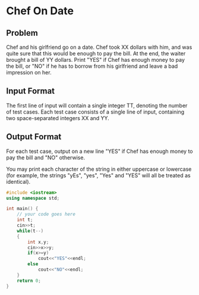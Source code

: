 # Chef On Date
## Problem
Chef and his girlfriend go on a date. Chef took XX dollars with him, and was quite sure that this would be enough to pay the bill. At the end, the waiter brought a bill of YY dollars. Print "YES" if Chef has enough money to pay the bill, or "NO" if he has to borrow from his girlfriend and leave a bad impression on her.

## Input Format
The first line of input will contain a single integer TT, denoting the number of test cases.
Each test case consists of a single line of input, containing two space-separated integers XX and YY.
## Output Format
For each test case, output on a new line "YES" if Chef has enough money to pay the bill and "NO" otherwise.

You may print each character of the string in either uppercase or lowercase (for example, the strings "yEs", "yes", "Yes" and "YES" will all be treated as identical).
```cpp
#include <iostream>
using namespace std;

int main() {
	// your code goes here
	int t;
	cin>>t;
	while(t--)
	{
	    int x,y;
	    cin>>x>>y;
	    if(x>=y)
	        cout<<"YES"<<endl;
	    else
	        cout<<"NO"<<endl;
	}
	return 0;
}
```